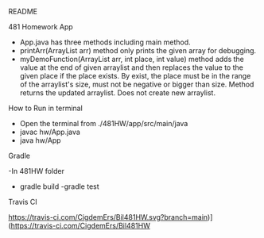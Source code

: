 
README

481 Homework App

- App.java has three methods including main method.
- printArr(ArrayList<Integer> arr) method only prints the given array for debugging.
- myDemoFunction(ArrayList<Integer> arr, int place, int value) method adds the value at the end of given arraylist and then replaces the value to the given place if the place exists. By exist, the place must be in the range of the arraylist's size, must not be negative or bigger than size. Method returns the updated arraylist. Does not create new arraylist.

How to Run in terminal

- Open the terminal from ./481HW/app/src/main/java
- javac hw/App.java
- java hw/App

Gradle

-In 481HW folder 
   - gradle build
   -gradle test

Travis CI

https://travis-ci.com/CigdemErs/Bil481HW.svg?branch=main)](https://travis-ci.com/CigdemErs/Bil481HW
 
 
